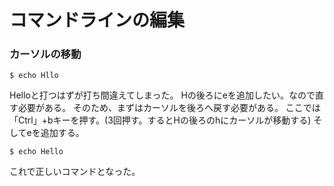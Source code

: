 # コマンドラインの編集

### カーソルの移動

```
$ echo Hllo
```

Helloと打つはずが打ち間違えてしまった。
Hの後ろにeを追加したい。なので直す必要がある。
そのため、まずはカーソルを後ろへ戻す必要がある。
ここでは「Ctrl」+bキーを押す。(3回押す。するとHの後ろのhにカーソルが移動する)
そしてeを追加する。

```
$ echo Hello

```

これで正しいコマンドとなった。